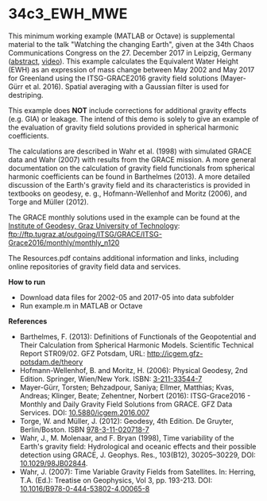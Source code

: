 # 34c3_EWH_MWE
This minimum working example (MATLAB or Octave) is supplemental material to the talk "Watching the changing Earth", given at the 34th Chaos Communications Congress on the 27. December 2017 in Leipzig, Germany  ([abstract](https://fahrplan.events.ccc.de/congress/2017/Fahrplan/events/8964.html), [video](https://media.ccc.de/v/34c3-8964-watching_the_changing_earth)).
This example calculates the Equivalent Water Height (EWH) as an expression of mass change between May 2002 and May 2017 for Greenland using the ITSG-GRACE2016 gravity field solutions (Mayer-Gürr et al. 2016). Spatial averaging with a Gaussian filter is used for destriping.

This example does **NOT** include corrections for additional gravity effects (e.g. GIA) or leakage. The intend of this demo is solely to give an example of the evaluation of gravity field solutions provided in spherical harmonic coefficients.

The calculations are described in Wahr et al. (1998) with simulated GRACE data and Wahr (2007) with results from the GRACE mission. A more general documentation on the calculation of gravity field functionals from spherical harmonic coefficients can be found in Barthelmes (2013). A more detailed discussion of the Earth's gravity field and its characteristics is provided in textbooks on geodesy, e. g., Hofmann-Wellenhof and Moritz (2006), and Torge and Müller (2012).

The GRACE monthly solutions used in the example can be found at the [Institute of Geodesy, Graz University of Technology](https://www.tugraz.at/institute/ifg/downloads/gravity-field-models/itsg-grace2016/):
<ftp://ftp.tugraz.at/outgoing/ITSG/GRACE/ITSG-Grace2016/monthly/monthly_n120>

The Resources.pdf contains additional information and links, including online repositories of gravity field data and services.

**How to run**

* Download data files for 2002-05 and 2017-05 into data subfolder
* Run example.m in MATLAB or Octave

**References**

* Barthelmes, F. (2013): Definitions of Functionals of the Geopotential and Their Calculation from Spherical Harmonic Models. Scientific Technical Report STR09/02. GFZ Potsdam, URL: <http://icgem.gfz-potsdam.de/theory>
* Hofmann-Wellenhof, B. and Moritz, H. (2006): Physical Geodesy, 2nd Edition. Springer, Wien/New York. ISBN: [3-211-33544-7](http://www.worldcat.org/title/physical-geodesy/oclc/758109268)
* Mayer-Gürr, Torsten; Behzadpour, Saniya; Ellmer, Matthias; Kvas, Andreas; Klinger, Beate; Zehentner, Norbert (2016): ITSG-Grace2016 - Monthly and Daily Gravity Field Solutions from GRACE. GFZ Data Services. DOI: [10.5880/icgem.2016.007](http://doi.org/10.5880/icgem.2016.007)
* Torge, W. and Müller, J. (2012): Geodesy, 4th Edition. De Gruyter, Berlin/Boston. ISBN [978-3-11-020718-7](http://www.worldcat.org/title/geodesy/oclc/987088700)
* Wahr, J., M. Molenaar, and F. Bryan (1998), Time variability of the Earth's gravity field: Hydrological and oceanic effects and their possible detection using GRACE, J. Geophys. Res., 103(B12), 30205–30229, DOI: [10.1029/98JB02844](http://doi.org/10.1029/98JB02844).
* Wahr, J. (2007): Time Variable Gravity Fields from Satellites. In: Herring, T.A. (Ed.): Treatise on Geophysics, Vol 3, pp. 193-213. DOI: [10.1016/B978-0-444-53802-4.00065-8](https://doi.org/10.1016/B978-0-444-53802-4.00065-8)
